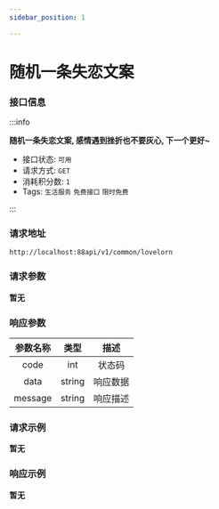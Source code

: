 ```yaml
---
sidebar_position: 1

---
```


#  随机一条失恋文案

### 接口信息

:::info

**随机一条失恋文案, 感情遇到挫折也不要灰心, 下一个更好~**

- 接口状态:  `可用`
- 请求方式: `GET`
- 消耗积分数: `1`
- Tags: `生活服务` `免费接口` `限时免费` 

:::
### 请求地址

```
http://localhost:88api/v1/common/lovelorn
```

### 请求参数

**暂无**

### 响应参数

|  参数名称   |  类型  |  描述  |
| :---------: | :----: |:----:|
|    code     |  int   | 状态码  |
|    data     | string | 响应数据 |
|   message   | string | 响应描述 |

### 请求示例

**暂无**

### 响应示例

**暂无**
